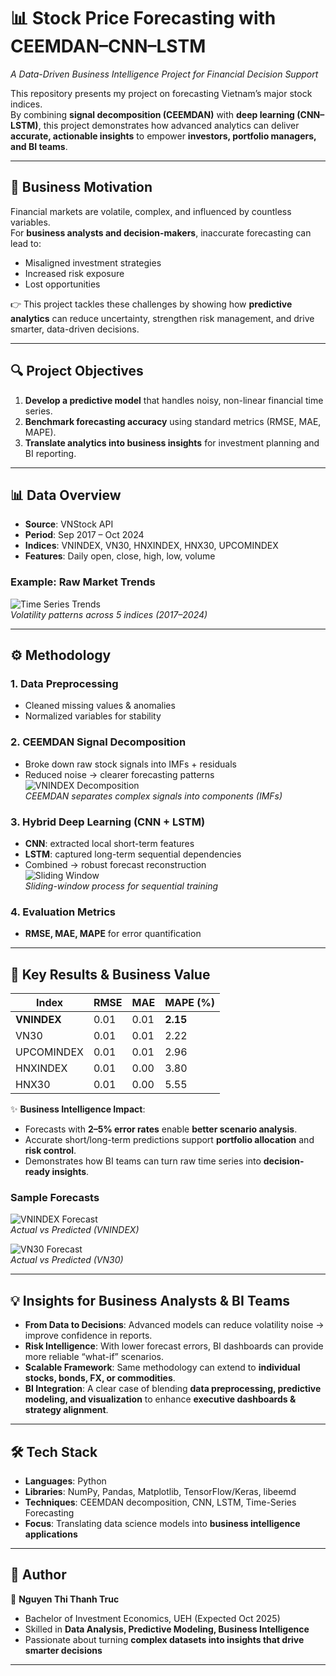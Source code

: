 # 📊 Stock Price Forecasting with CEEMDAN–CNN–LSTM  
*A Data-Driven Business Intelligence Project for Financial Decision Support*  

This repository presents my project on forecasting Vietnam’s major stock indices.  
By combining **signal decomposition (CEEMDAN)** with **deep learning (CNN–LSTM)**, this project demonstrates how advanced analytics can deliver **accurate, actionable insights** to empower **investors, portfolio managers, and BI teams**.  

---

## 🎯 Business Motivation
Financial markets are volatile, complex, and influenced by countless variables.  
For **business analysts and decision-makers**, inaccurate forecasting can lead to:  
- Misaligned investment strategies  
- Increased risk exposure  
- Lost opportunities  

👉 This project tackles these challenges by showing how **predictive analytics** can reduce uncertainty, strengthen risk management, and drive smarter, data-driven decisions.  

---

## 🔍 Project Objectives
1. **Develop a predictive model** that handles noisy, non-linear financial time series.  
2. **Benchmark forecasting accuracy** using standard metrics (RMSE, MAE, MAPE).  
3. **Translate analytics into business insights** for investment planning and BI reporting.  

---

## 📊 Data Overview
- **Source**: VNStock API  
- **Period**: Sep 2017 – Oct 2024  
- **Indices**: VNINDEX, VN30, HNXINDEX, HNX30, UPCOMINDEX  
- **Features**: Daily open, close, high, low, volume  

### Example: Raw Market Trends  
![Time Series Trends](Results/time_series_trends.png)  
*Volatility patterns across 5 indices (2017–2024)*  

---

## ⚙️ Methodology
### 1. Data Preprocessing  
- Cleaned missing values & anomalies  
- Normalized variables for stability  

### 2. CEEMDAN Signal Decomposition  
- Broke down raw stock signals into IMFs + residuals  
- Reduced noise → clearer forecasting patterns  
![VNINDEX Decomposition](Results/vnindex_imfs.png)  
*CEEMDAN separates complex signals into components (IMFs)*  

### 3. Hybrid Deep Learning (CNN + LSTM)  
- **CNN**: extracted local short-term features  
- **LSTM**: captured long-term sequential dependencies  
- Combined → robust forecast reconstruction  
![Sliding Window](Results/sliding_window.png)  
*Sliding-window process for sequential training*  

### 4. Evaluation Metrics  
- **RMSE, MAE, MAPE** for error quantification  

---

## 🚀 Key Results & Business Value
| Index       | RMSE  | MAE  | MAPE (%) |
|-------------|-------|------|----------|
| **VNINDEX** | 0.01  | 0.01 | **2.15** |
| VN30        | 0.01  | 0.01 | 2.22     |
| UPCOMINDEX  | 0.01  | 0.01 | 2.96     |
| HNXINDEX    | 0.01  | 0.00 | 3.80     |
| HNX30       | 0.01  | 0.00 | 5.55     |

✨ **Business Intelligence Impact**:  
- Forecasts with **2–5% error rates** enable **better scenario analysis**.  
- Accurate short/long-term predictions support **portfolio allocation** and **risk control**.  
- Demonstrates how BI teams can turn raw time series into **decision-ready insights**.  

### Sample Forecasts
![VNINDEX Forecast](Results/forecast_vnindex.png)  
*Actual vs Predicted (VNINDEX)*  

![VN30 Forecast](Results/forecast_vn30.png)  
*Actual vs Predicted (VN30)*  

---

## 💡 Insights for Business Analysts & BI Teams
- **From Data to Decisions**: Advanced models can reduce volatility noise → improve confidence in reports.  
- **Risk Intelligence**: With lower forecast errors, BI dashboards can provide more reliable “what-if” scenarios.  
- **Scalable Framework**: Same methodology can extend to **individual stocks, bonds, FX, or commodities**.  
- **BI Integration**: A clear case of blending **data preprocessing, predictive modeling, and visualization** to enhance **executive dashboards & strategy alignment**.  


---

## 🛠️ Tech Stack
- **Languages**: Python  
- **Libraries**: NumPy, Pandas, Matplotlib, TensorFlow/Keras, libeemd  
- **Techniques**: CEEMDAN decomposition, CNN, LSTM, Time-Series Forecasting  
- **Focus**: Translating data science models into **business intelligence applications**  

---

## 📣 Author
👤 **Nguyen Thi Thanh Truc**  
- Bachelor of Investment Economics, UEH (Expected Oct 2025)  
- Skilled in **Data Analysis, Predictive Modeling, Business Intelligence**  
- Passionate about turning **complex datasets into insights that drive smarter decisions**  

---
